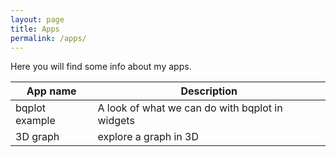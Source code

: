 ```yaml
---
layout: page
title: Apps
permalink: /apps/
---
```


Here you will find some info about my apps.

| App name | Description |
|-------|--------|
| bqplot example | A look of what we can do with bqplot in widgets |
| 3D graph | explore a graph in 3D |
